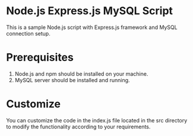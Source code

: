 # Node.js Express.js MySQL Script
This is a sample Node.js script with Express.js framework and MySQL connection setup.

# Prerequisites
1. Node.js and npm should be installed on your machine.
2. MySQL server should be installed and running.

# Customize
You can customize the code in the index.js file located in the src directory to modify the functionality according to your requirements.
